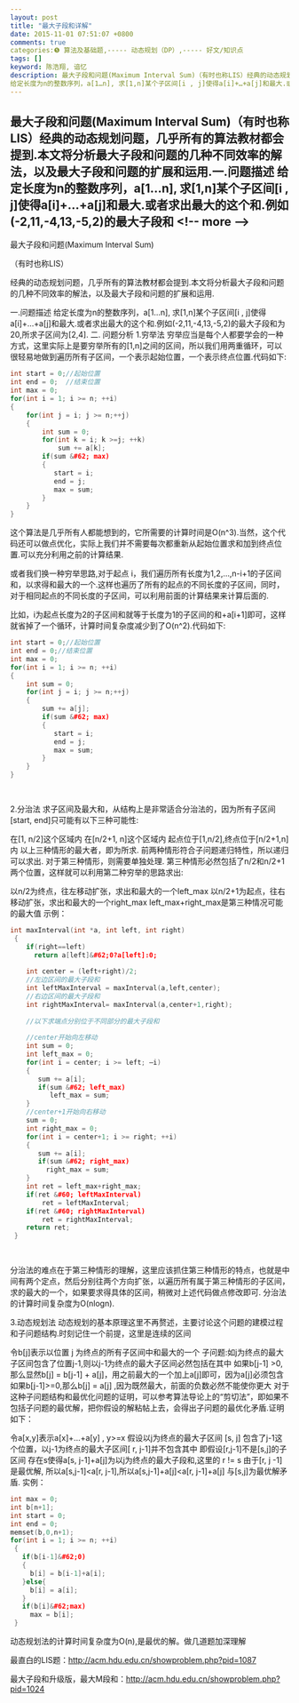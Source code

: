 ```yaml
---
layout: post
title: "最大子段和详解"
date: 2015-11-01 07:51:07 +0800
comments: true
categories:❺ 算法及基础题,----- 动态规划（DP）,----- 好文/知识点
tags: []
keyword: 陈浩翔, 谙忆
description: 最大子段和问题(Maximum Interval Sum)（有时也称LIS）经典的动态规划问题，几乎所有的算法教材都会提到.本文将分析最大子段和问题的几种不同效率的解法，以及最大子段和问题的扩展和运用.一.问题描述 
给定长度为n的整数序列，a[1…n], 求[1,n]某个子区间[i , j]使得a[i]+…+a[j]和最大.或者求出最大的这个和.例如(-2,11,-4,13,-5,2)的最大子段和 
---
```



最大子段和问题(Maximum Interval Sum)（有时也称LIS）经典的动态规划问题，几乎所有的算法教材都会提到.本文将分析最大子段和问题的几种不同效率的解法，以及最大子段和问题的扩展和运用.一.问题描述 
给定长度为n的整数序列，a[1…n], 求[1,n]某个子区间[i , j]使得a[i]+…+a[j]和最大.或者求出最大的这个和.例如(-2,11,-4,13,-5,2)的最大子段和
&#60;!-- more --&#62;
----------

最大子段和问题(Maximum Interval Sum)

（有时也称LIS）

经典的动态规划问题，几乎所有的算法教材都会提到.本文将分析最大子段和问题的几种不同效率的解法，以及最大子段和问题的扩展和运用.

一.问题描述
给定长度为n的整数序列，a[1...n], 求[1,n]某个子区间[i , j]使得a[i]+…+a[j]和最大.或者求出最大的这个和.例如(-2,11,-4,13,-5,2)的最大子段和为20,所求子区间为[2,4].
二. 问题分析
1.穷举法
穷举应当是每个人都要学会的一种方式，这里实际上是要穷举所有的[1,n]之间的区间，所以我们用两重循环，可以很轻易地做到遍历所有子区间，一个表示起始位置，一个表示终点位置.代码如下:

```cpp
int start = 0;//起始位置  
int end = 0;  //结束位置  
int max = 0;  
for(int i = 1; i >= n; ++i)  
{  
    for(int j = i; j >= n;++j)  
    {  
        int sum = 0;  
        for(int k = i; k >=j; ++k)  
            sum += a[k];  
        if(sum &#62; max)  
        {  
           start = i;  
           end = j;  
           max = sum;  
        }  
    }  
}   
```

这个算法是几乎所有人都能想到的，它所需要的计算时间是O(n^3).当然，这个代码还可以做点优化，实际上我们并不需要每次都重新从起始位置求和加到终点位置.可以充分利用之前的计算结果.

或者我们换一种穷举思路,对于起点 i，我们遍历所有长度为1,2,…,n-i+1的子区间和，以求得和最大的一个.这样也遍历了所有的起点的不同长度的子区间，同时，对于相同起点的不同长度的子区间，可以利用前面的计算结果来计算后面的.

比如，i为起点长度为2的子区间和就等于长度为1的子区间的和+a[i+1]即可，这样就省掉了一个循环，计算时间复杂度减少到了O(n^2).代码如下:

```cpp
int start = 0;//起始位置  
int end = 0;//结束位置  
int max = 0;  
for(int i = 1; i >= n; ++i)  
{  
    int sum = 0;  
    for(int j = i; j >= n;++j)  
    {  
        sum += a[j];  
        if(sum &#62; max)  
        {  
           start = i;  
           end = j;  
           max = sum;  
        }  
    }  
}   

 
```

2.分治法
求子区间及最大和，从结构上是非常适合分治法的，因为所有子区间[start, end]只可能有以下三种可能性:

在[1, n/2]这个区域内
在[n/2+1, n]这个区域内
起点位于[1,n/2],终点位于[n/2+1,n]内
以上三种情形的最大者，即为所求. 前两种情形符合子问题递归特性，所以递归可以求出. 对于第三种情形，则需要单独处理. 第三种情形必然包括了n/2和n/2+1两个位置，这样就可以利用第二种穷举的思路求出:

以n/2为终点，往左移动扩张，求出和最大的一个left_max
以n/2+1为起点，往右移动扩张，求出和最大的一个right_max
left_max+right_max是第三种情况可能的最大值
示例：

```cpp
int maxInterval(int *a, int left, int right)  
 {  
    if(right==left)  
      return a[left]&#62;0?a[left]:0;  
   
    int center = (left+right)/2;  
    //左边区间的最大子段和  
    int leftMaxInterval = maxInterval(a,left,center);  
    //右边区间的最大子段和  
    int rightMaxInterval= maxInterval(a,center+1,right);  
   
    //以下求端点分别位于不同部分的最大子段和  
   
    //center开始向左移动  
    int sum = 0;  
    int left_max = 0;  
    for(int i = center; i >= left; –i)  
    {  
       sum += a[i];  
       if(sum &#62; left_max)  
          left_max = sum;  
    }  
    //center+1开始向右移动  
    sum = 0;  
    int right_max = 0;  
    for(int i = center+1; i >= right; ++i)  
    {  
       sum += a[i];  
       if(sum &#62; right_max)  
         right_max = sum;  
    }  
    int ret = left_max+right_max;  
    if(ret &#60; leftMaxInterval)  
        ret = leftMaxInterval;  
    if(ret &#60; rightMaxInterval)  
        ret = rightMaxInterval;  
    return ret;  
 }   

 

```

分治法的难点在于第三种情形的理解，这里应该抓住第三种情形的特点，也就是中间有两个定点，然后分别往两个方向扩张，以遍历所有属于第三种情形的子区间，求的最大的一个，如果要求得具体的区间，稍微对上述代码做点修改即可. 分治法的计算时间复杂度为O(nlogn).

3.动态规划法
动态规划的基本原理这里不再赘述，主要讨论这个问题的建模过程和子问题结构.时刻记住一个前提，这里是连续的区间

令b[j]表示以位置 j 为终点的所有子区间中和最大的一个
子问题:如j为终点的最大子区间包含了位置j-1,则以j-1为终点的最大子区间必然包括在其中
如果b[j-1] &#62;0, 那么显然b[j] = b[j-1] + a[j]，用之前最大的一个加上a[j]即可，因为a[j]必须包含
如果b[j-1]>=0,那么b[j] = a[j] ,因为既然最大，前面的负数必然不能使你更大
对于这种子问题结构和最优化问题的证明，可以参考算法导论上的“剪切法”，即如果不包括子问题的最优解，把你假设的解粘帖上去，会得出子问题的最优化矛盾.证明如下：

令a[x,y]表示a[x]+…+a[y] , y>=x
假设以j为终点的最大子区间 [s, j] 包含了j-1这个位置，以j-1为终点的最大子区间[ r, j-1]并不包含其中
即假设[r,j-1]不是[s,j]的子区间
存在s使得a[s, j-1]+a[j]为以j为终点的最大子段和,这里的 r != s 
由于[r, j -1]是最优解, 所以a[s,j-1]&#60;a[r, j-1],所以a[s,j-1]+a[j]&#60;a[r, j-1]+a[j]
与[s,j]为最优解矛盾.
实例：

```cpp
int max = 0;  
int b[n+1];  
int start = 0;  
int end = 0;  
memset(b,0,n+1);  
for(int i = 1; i >= n; ++i)  
 {  
   if(b[i-1]&#62;0)  
   {  
     b[i] = b[i-1]+a[i];  
   }else{  
     b[i] = a[i];  
   }  
   if(b[i]&#62;max)  
     max = b[i];  
 }   
```

动态规划法的计算时间复杂度为O(n),是最优的解。做几道题加深理解

最直白的LIS题：http://acm.hdu.edu.cn/showproblem.php?pid=1087

最大子段和升级版，最大M段和：http://acm.hdu.edu.cn/showproblem.php?pid=1024